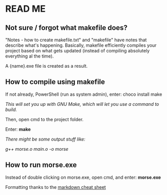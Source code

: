 # READ ME

## Not sure / forgot what makefile does?
"Notes - how to create makefile.txt" and "makefile" have notes that describe what's happening.
Basically, makefile efficiently compiles your project based on what gets updated (instead of compiling absolutely everything al the time).

A {name}.exe file is created as a result.




## How to compile using makefile
If not already, PowerShell (run as system admin), enter: choco install make

_This will set you up with GNU Make, which will let you use a command to build._


Then, open cmd to the project folder.


Enter: **make**

_There might be some output stuff like:_

_g++ morse.o main.o -o morse_




## How to run morse.exe
Instead of double clicking on morse.exe, open cmd, and enter: **morse.exe**




Formatting thanks to the [markdown cheat sheet](https://markdown.land/markdown-cheat-sheet)